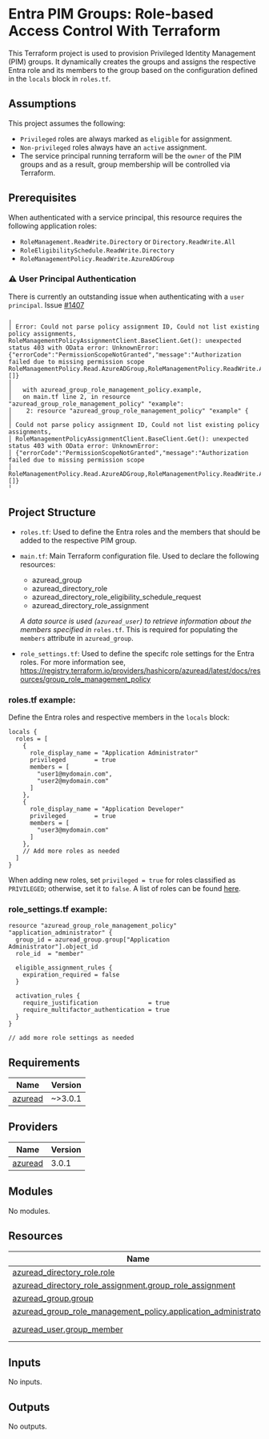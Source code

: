 # Entra PIM Groups: Role-based Access Control With Terraform

This Terraform project is used to provision Privileged Identity Management (PIM) groups. 
It dynamically creates the groups and assigns the respective Entra role and its members to the group based on the configuration defined in the `locals` block in `roles.tf`.

## Assumptions
This project assumes the following:
- `Privileged` roles are always marked as `eligible` for assignment.
- `Non-privileged` roles always have an `active` assignment. 
- The service principal running terraform will be the `owner` of the PIM groups and as a result, group membership will be controlled via Terraform.

## Prerequisites

When authenticated with a service principal, this resource requires the following application roles: 
- `RoleManagement.ReadWrite.Directory` or `Directory.ReadWrite.All`
- `RoleEligibilitySchedule.ReadWrite.Directory`
- `RoleManagementPolicy.ReadWrite.AzureADGroup`

### ⚠️ User Principal Authentication
There is currently an outstanding issue when authenticating with a `user principal`. Issue [#1407](https://github.com/hashicorp/terraform-provider-azuread/issues/1407)


```
╷
│ Error: Could not parse policy assignment ID, Could not list existing policy assignments, RoleManagementPolicyAssignmentClient.BaseClient.Get(): unexpected status 403 with OData error: UnknownError: {"errorCode":"PermissionScopeNotGranted","message":"Authorization failed due to missing permission scope RoleManagementPolicy.Read.AzureADGroup,RoleManagementPolicy.ReadWrite.AzureADGroup.","instanceAnnotations":[]}
│
│   with azuread_group_role_management_policy.example,
│   on main.tf line 2, in resource "azuread_group_role_management_policy" "example":
│    2: resource "azuread_group_role_management_policy" "example" {
│
│ Could not parse policy assignment ID, Could not list existing policy assignments,
│ RoleManagementPolicyAssignmentClient.BaseClient.Get(): unexpected status 403 with OData error: UnknownError:
│ {"errorCode":"PermissionScopeNotGranted","message":"Authorization failed due to missing permission scope
│ RoleManagementPolicy.Read.AzureADGroup,RoleManagementPolicy.ReadWrite.AzureADGroup.","instanceAnnotations":[]}
╵
```

## Project Structure

- `roles.tf`: Used to define the Entra roles and the members that should be added to the respective PIM group. 

- `main.tf`: Main Terraform configuration file. Used to declare the following resources:
   - azuread_group
   - azuread_directory_role
   - azuread_directory_role_eligibility_schedule_request
   - azuread_directory_role_assignment

   _A data source is used (`azuread_user`) to retrieve information about the members specified in_ `roles.tf`. This is required for populating the `members` attribute in `azuread_group`. 

- `role_settings.tf`: Used to define the specifc role settings for the Entra roles. For more information see, https://registry.terraform.io/providers/hashicorp/azuread/latest/docs/resources/group_role_management_policy


### roles.tf example:

Define the Entra roles and respective members in the `locals` block:

```
locals {
  roles = [
    {
      role_display_name = "Application Administrator"
      privileged        = true
      members = [
        "user1@mydomain.com",
        "user2@mydomain.com"
      ]
    },
    {
      role_display_name = "Application Developer"
      privileged        = true
      members = [
        "user3@mydomain.com"
      ]
    },
    // Add more roles as needed
  ]
}
```
When adding new roles, set `privileged = true` for roles classified as `PRIVILEGED`; otherwise, set it to `false`. 
A list of roles can be found [here](https://learn.microsoft.com/en-us/entra/identity/role-based-access-control/permissions-reference).

### role_settings.tf example:

```
resource "azuread_group_role_management_policy" "application_administrator" {
  group_id = azuread_group.group["Application Administrator"].object_id
  role_id  = "member"

  eligible_assignment_rules {
    expiration_required = false
  }

  activation_rules {
    require_justification              = true
    require_multifactor_authentication = true
  }
}

// add more role settings as needed
```

## Requirements

| Name | Version |
|------|---------|
| <a name="requirement_azuread"></a> [azuread](#requirement\_azuread) | ~>3.0.1 |

## Providers

| Name | Version |
|------|---------|
| <a name="provider_azuread"></a> [azuread](#provider\_azuread) | 3.0.1 |

## Modules

No modules.

## Resources

| Name | Type |
|------|------|
| [azuread_directory_role.role](https://registry.terraform.io/providers/hashicorp/azuread/latest/docs/resources/directory_role) | resource |
| [azuread_directory_role_assignment.group_role_assignment](https://registry.terraform.io/providers/hashicorp/azuread/latest/docs/resources/directory_role_assignment) | resource |
| [azuread_group.group](https://registry.terraform.io/providers/hashicorp/azuread/latest/docs/resources/group) | resource |
| [azuread_group_role_management_policy.application_administrator](https://registry.terraform.io/providers/hashicorp/azuread/latest/docs/resources/group_role_management_policy) | resource |
| [azuread_user.group_member](https://registry.terraform.io/providers/hashicorp/azuread/latest/docs/data-sources/user) | data source |

## Inputs

No inputs.

## Outputs

No outputs.